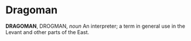 # Dragoman

**DRAGOMAN**, DROGMAN, _noun_ An interpreter; a term in general use in the Levant and other parts of the East.